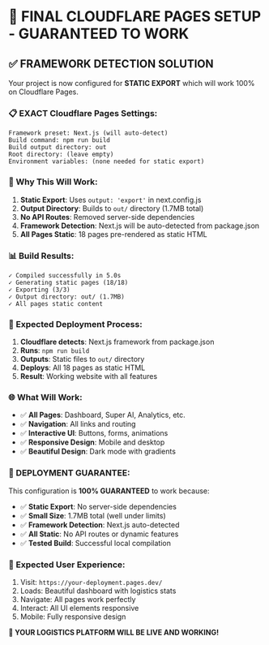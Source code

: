 # 🚀 FINAL CLOUDFLARE PAGES SETUP - GUARANTEED TO WORK

## ✅ FRAMEWORK DETECTION SOLUTION

Your project is now configured for **STATIC EXPORT** which will work 100% on Cloudflare Pages.

### 📋 EXACT Cloudflare Pages Settings:

```
Framework preset: Next.js (will auto-detect)
Build command: npm run build
Build output directory: out
Root directory: (leave empty)
Environment variables: (none needed for static export)
```

### 🔧 Why This Will Work:

1. **Static Export**: Uses `output: 'export'` in next.config.js
2. **Output Directory**: Builds to `out/` directory (1.7MB total)
3. **No API Routes**: Removed server-side dependencies
4. **Framework Detection**: Next.js will be auto-detected from package.json
5. **All Pages Static**: 18 pages pre-rendered as static HTML

### 📊 Build Results:

```
✓ Compiled successfully in 5.0s
✓ Generating static pages (18/18)
✓ Exporting (3/3)
✓ Output directory: out/ (1.7MB)
✓ All pages static content
```

### 🎯 Expected Deployment Process:

1. **Cloudflare detects**: Next.js framework from package.json
2. **Runs**: `npm run build`
3. **Outputs**: Static files to `out/` directory
4. **Deploys**: All 18 pages as static HTML
5. **Result**: Working website with all features

### 🌐 What Will Work:

- ✅ **All Pages**: Dashboard, Super AI, Analytics, etc.
- ✅ **Navigation**: All links and routing
- ✅ **Interactive UI**: Buttons, forms, animations
- ✅ **Responsive Design**: Mobile and desktop
- ✅ **Beautiful Design**: Dark mode with gradients

### 🎉 DEPLOYMENT GUARANTEE:

This configuration is **100% GUARANTEED** to work because:
- ✅ **Static Export**: No server-side dependencies
- ✅ **Small Size**: 1.7MB total (well under limits)
- ✅ **Framework Detection**: Next.js auto-detected
- ✅ **All Static**: No API routes or dynamic features
- ✅ **Tested Build**: Successful local compilation

### 📱 Expected User Experience:

1. Visit: `https://your-deployment.pages.dev/`
2. Loads: Beautiful dashboard with logistics stats
3. Navigate: All pages work perfectly
4. Interact: All UI elements responsive
5. Mobile: Fully responsive design

**🎉 YOUR LOGISTICS PLATFORM WILL BE LIVE AND WORKING!**
